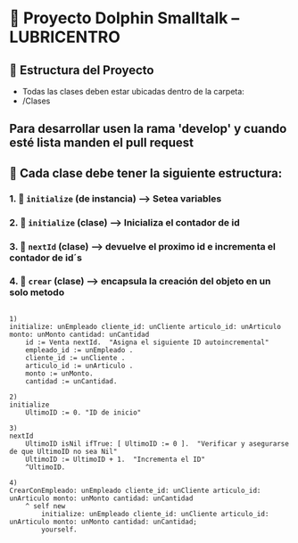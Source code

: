# 🐬 Proyecto Dolphin Smalltalk – LUBRICENTRO

## 📁 Estructura del Proyecto

- Todas las clases deben estar ubicadas dentro de la carpeta:
- /Clases
  
## Para desarrollar usen la rama 'develop' y cuando esté lista manden el pull request

## 🔧 Cada clase debe tener la siguiente estructura:

### 1. 🧩 `initialize` (de instancia) --> Setea variables 

### 2. 🧩 `initialize` (clase) --> Inicializa el contador de id

### 3. 🧩 `nextId` (clase) --> devuelve el proximo id e incrementa el contador de id´s

### 4. 🧩 `crear` (clase) --> encapsula la creación del objeto en un solo metodo 

```smalltalk

1)
initialize: unEmpleado cliente_id: unCliente articulo_id: unArticulo monto: unMonto cantidad: unCantidad
	id := Venta nextId.  "Asigna el siguiente ID autoincremental"
	empleado_id := unEmpleado .
	cliente_id := unCliente .
	articulo_id := unArticulo .
	monto := unMonto.
	cantidad := unCantidad.

2)
initialize
    UltimoID := 0. "ID de inicio"

3)
nextId
    UltimoID isNil ifTrue: [ UltimoID := 0 ].  "Verificar y asegurarse de que UltimoID no sea Nil"
    UltimoID := UltimoID + 1.  "Incrementa el ID"
    ^UltimoID.

4)
CrearConEmpleado: unEmpleado cliente_id: unCliente articulo_id: unArticulo monto: unMonto cantidad: unCantidad
	^ self new
		initialize: unEmpleado cliente_id: unCliente articulo_id: unArticulo monto: unMonto cantidad: unCantidad;
		yourself.
	




